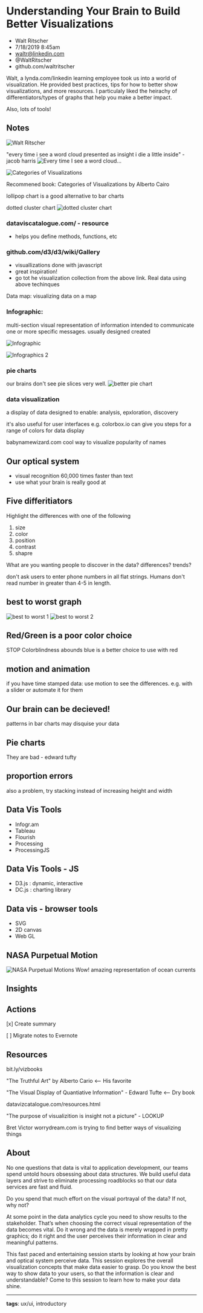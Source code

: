 # Understanding Your Brain to Build Better Visualizations

* Walt Ritscher
* 7/18/2019 8:45am
* waltr@linkedin.com
* @WaltRitscher
* github.com/waltritscher

<!-- Summary: -->
Walt, a lynda.com/linkedin learning employee took us into a world of visualization. He provided best practices, tips for how to better show visualizations, and more resources. I particulaly liked the heirachy of differentiators/types of graphs that help you make a better impact.

Also, lots of tools!

## Notes
<!-- This is a reference [^1] -->
![Walt Ritscher](../images/kcdc.7-18-19.08.46.28.jpg)

"every time i see a word cloud presented as insight i die a little inside" - jacob harris
![Every time I see a word cloud...](..\images\kcdc.7-18-19.08.49.28.jpg)

![Categories of Visualizations](..\images\kcdc.7-18-19.08.50.15.jpg)

Recommened book: Categories of Visualizations by Alberto Cairo

lollipop chart is a good alternative to bar charts

dotted cluster chart
![dotted cluster chart](..\images\kcdc.7-18-19.08.52.33.jpg)

### dataviscatalogue.com/ - resource
* helps you define methods, functions, etc

### github.com/d3/d3/wiki/Gallery
* visuallizations done with javascript
* great inspiration!
* go tot he visualization collection from the above link. Real data using above techinques

Data map: visualizing data on a map

### Infographic: 
multi-section visual representation of information intended to communicate one or more specific messages. usually designed created

![Infographic](..\images\kcdc.7-18-19.08.55.14.jpg)

![Infographics 2](..\images\kcdc.7-18-19.08.55.52.jpg)

### pie charts
our brains don't see pie slices very well. 
![better pie chart](..\images\kcdc.7-18-19.08.56.50.jpg)

### data visualization
a display of data designed to enable: analysis, epxloration, discovery

it's also useful for  user interfaces
e.g. colorbox.io can give you steps for a range of colors for data display

babynamewizard.com
cool way to visualize popularity of names

## Our optical system
* visual recognition 60,000 times faster than text
* use what your brain is really good at

## Five differitiators
Highlight the differences with one of the following
1. size
2. color
3. position
4. contrast
5. shapre

What are you wanting people to discover in the data? differences? trends?

don't ask users to enter phone numbers in all flat strings. Humans don't read number in greater than 4-5 in length.

## best to worst graph
![best to worst 1](..\images\kcdc.7-18-19.09.13.48.jpg)
![best to worst 2](..\images\kcdc.7-18-19.09.14.13.jpg)

## Red/Green is a poor color choice
STOP
Colorblindness abounds
blue is a better choice to use with red

## motion and animation
if you have time stamped data: use motion to see the differences. e.g. with a slider or automate it for them 

## Our brain can be decieved!
patterns in bar charts may disquise your data

## Pie charts
They are bad - edward tufty

## proportion errors
also a problem, try stacking instead of increasing height and width

## Data Vis Tools
* Infogr.am
* Tableau
* Flourish
* Processing
* ProcessingJS

## Data Vis Tools - JS
* D3.js : dynamic, interactive
* DC.js : charting library

## Data vis - browser tools
* SVG
* 2D canvas
* Web GL

## NASA Purpetual Motion
![NASA Purpetual Motions](..\images\kcdc.7-18-19.09.30.27.jpg)
Wow! amazing representation of ocean currents

## Insights

## Actions
[x] Create summary

[ ] Migrate notes to Evernote

## Resources
bit.ly/vizbooks

"The Truthful Art" by Alberto Cario <-- His favorite

"The Visual Display of Quantiative Information" - Edward Tufte <-- Dry book 

datavizcatalogue.com/resources.html

"The purpose of visualizition is insight not a picture"  - LOOKUP

Bret Victor worrydream.com is trying to find better ways of visualizing things

## About
No one questions that data is vital to application development, our teams spend untold hours obsessing about data structures. We build useful data layers and strive to eliminate processing roadblocks so that our data services are fast and fluid.

Do you spend that much effort on the visual portrayal of the data? If not, why not?

At some point in the data analytics cycle you need to show results to the stakeholder. That’s when choosing the correct visual representation of the data becomes vital. Do it wrong and the data is merely wrapped in pretty graphics; do it right and the user perceives their information in clear and meaningful patterns. 

This fast paced and entertaining session starts by looking at how your brain and optical system perceive data. This session explores the overall visualization concepts that make data easier to grasp. Do you know the best way to show data to your users, so that the information is clear and understandable? Come to this session to learn how to make your data shine. 

-----------------------
**tags**: ux/ui, introductory
